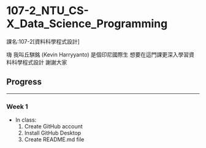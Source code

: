 # 107-2_NTU_CS-X_Data_Science_Programming

課名:107-2[資料科學程式設計]

嗨
我叫丘騏銘 (Kevin Harryyanto)
是個印尼國際生
想要在這門課更深入學習資料科學程式設計
謝謝大家

## Progress
---
### Week 1
* In class:
  1. Create GitHub account
  2. Install GitHub Desktop
  3. Create README.md file
